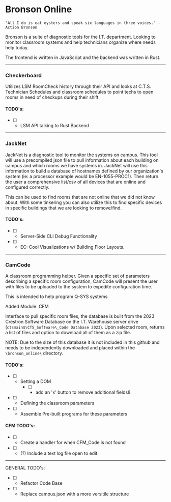 # Bronson Online

`"All I do is eat oysters and speak six languages in three voices." - Action Bronson`

Bronson is a suite of diagnostic tools for the I.T. department. Looking to monitor classroom systems and help technicians organize where needs help today.

The frontend is written in JavaScript and the backend was written in Rust.

---

### Checkerboard

Utilizes LSM RoomCheck history through their API and looks at C.T.S. Technician Schedules and classroom schedules to point techs to open rooms in need of checkups during their shift

#### TODO's:

   - [ ] - LSM API talking to Rust Backend

---

### JackNet

JackNet is a diagnostic tool to monitor the systems on campus. This tool will use a precompiled json file to pull information about each building on campus and which rooms we have systems in. JackNet will use this information to build a database of hostnames defined by our organization's system (ie: a processor example would be EN-1055-PROC1). Then return the user a comprehensive list/csv of all devices that are online and configured correctly. 

This can be used to find rooms that are not online that we did not know about. With some tinkering you can also utilize this to find specific devices in specific buildings that we are looking to remove/find.

#### TODO's:

   - [ ] - Server-Side CLI Debug Functionality
   - [ ] - EC: Cool Visualizations w/ Building Floor Layouts.

---

### CamCode

A classroom programming helper. Given a specific set of parameters describing a specific room configuration, CamCode will present the user with files to be uploaded to the system to expedite configuration time.

This is intended to help program Q-SYS systems.

Added Module: CFM

Interface to pull specific room files, the database is built from the 2023 Crestron Software Database on the I.T. Warehouse server drive (`ctsmain$\CTS_Software\_Code Database 2023`). Upon selected room, returns a list of files and option to download all of them as a zip file.

NOTE: Due to the size of this database it is not included in this github and needs to be independently downloaded and placed within the `\bronson_online\` directory.

#### TODO's:

   - [ ] - Setting a DOM
       - [ ] - add an 'x' button to remove additional fieldsß
   - [ ] - Defining the classroom parameters
   - [ ] - Assemble Pre-built programs for these parameters

#### CFM TODO's:
   - [ ] - Create a handler for when CFM_Code is not found
   - [ ] - (?) Include a text log file open to edit.

---

GENERAL TODO's:

   - [ ] - Refactor Code Base
   - [ ] - Replace campus.json with a more versitile structure
